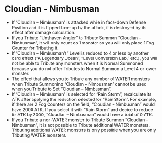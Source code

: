 # Cloudian - Nimbusman

*   If “Cloudian – Nimbusman” is attacked while in face-down Defense Position and it is flipped face-up by the attack, it is destroyed by its effect after damage calculation.
*   If you Tribute “Unshaven Angler” to Tribute Summon “Cloudian – Nimbusman”, it will only count as 1 monster so you will only place 1 Fog Counter for Tributing it.
*   If “Cloudian – Nimbusman’s” Level is reduced to 4 or less by another card effect (“A Legendary Ocean”, “Level Conversion Lab,” etc.), you will not be able to Tribute any monsters when it is Normal Summoned because you do not offer Tributes to Normal Summon a Level 4 or lower monster.
*   The effect that allows you to Tribute any number of WATER monsters when Tribute Summoning “Cloudian – Nimbusman” cannot be used when you Tribute to Set “Cloudian – Nimbusman”.
*   If “Cloudian – Nimbusman” is selected for “Rain Storm”, recalculate its ATK after applying the reduction selected for “Rain Storm”. For example, if there are 2 Fog Counters on the field, “Cloudian – Nimbusman” would have 2000 ATK. If you select it with “Rain Storm” and decide to reduce its ATK by 2000, “Cloudian – Nimbusman” would have a total of 0 ATK.
*   If you Tribute a non-WATER monster to Tribute Summon “Cloudian – Nimbusman”, it is not possible to Tribute additional WATER monsters. Tributing additional WATER monsters is only possible when you are only Tributing WATER monsters.
